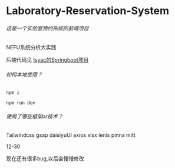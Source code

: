 # Laboratory-Reservation-System



###### 这是一个实验室预约系统的前端项目

NEFU系统分析大实践

后端代码见 [lsyac的Springboot项目](https://github.com/lsyac/lab-management)


###### 如何本地使用？

```
npm i
```

```
npm run dev
```



###### 使用了哪些框架or技术？

Tailwindcss	gsap	daisiyuUI	axios	xlsx	lenis	pinna	mitt



12-30

现在还有很多bug,以后会慢慢修改

